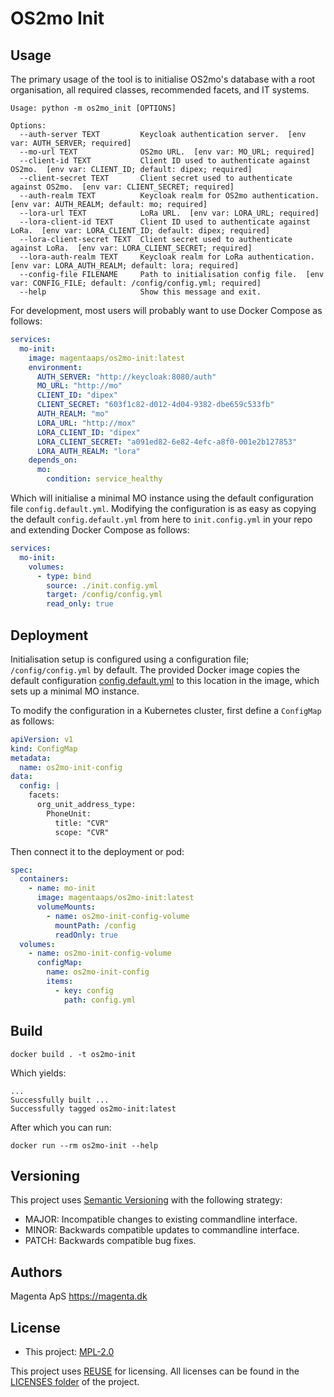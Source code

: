 <!--
SPDX-FileCopyrightText: 2021 Magenta ApS <https://magenta.dk>
SPDX-License-Identifier: MPL-2.0
-->

# OS2mo Init


## Usage
The primary usage of the tool is to initialise OS2mo's database with a root organisation, all required classes,
recommended facets, and IT systems.
```text
Usage: python -m os2mo_init [OPTIONS]

Options:
  --auth-server TEXT         Keycloak authentication server.  [env var: AUTH_SERVER; required]
  --mo-url TEXT              OS2mo URL.  [env var: MO_URL; required]
  --client-id TEXT           Client ID used to authenticate against OS2mo.  [env var: CLIENT_ID; default: dipex; required]
  --client-secret TEXT       Client secret used to authenticate against OS2mo.  [env var: CLIENT_SECRET; required]
  --auth-realm TEXT          Keycloak realm for OS2mo authentication.  [env var: AUTH_REALM; default: mo; required]
  --lora-url TEXT            LoRa URL.  [env var: LORA_URL; required]
  --lora-client-id TEXT      Client ID used to authenticate against LoRa.  [env var: LORA_CLIENT_ID; default: dipex; required]
  --lora-client-secret TEXT  Client secret used to authenticate against LoRa.  [env var: LORA_CLIENT_SECRET; required]
  --lora-auth-realm TEXT     Keycloak realm for LoRa authentication.  [env var: LORA_AUTH_REALM; default: lora; required]
  --config-file FILENAME     Path to initialisation config file.  [env var: CONFIG_FILE; default: /config/config.yml; required]
  --help                     Show this message and exit.
```

For development, most users will probably want to use Docker Compose as follows:
```yaml
services:
  mo-init:
    image: magentaaps/os2mo-init:latest
    environment:
      AUTH_SERVER: "http://keycloak:8080/auth"
      MO_URL: "http://mo"
      CLIENT_ID: "dipex"
      CLIENT_SECRET: "603f1c82-d012-4d04-9382-dbe659c533fb"
      AUTH_REALM: "mo"
      LORA_URL: "http://mox"
      LORA_CLIENT_ID: "dipex"
      LORA_CLIENT_SECRET: "a091ed82-6e82-4efc-a8f0-001e2b127853"
      LORA_AUTH_REALM: "lora"
    depends_on:
      mo:
        condition: service_healthy
```
Which will initialise a minimal MO instance using the default configuration file `config.default.yml`. Modifying the
configuration is as easy as copying the default `config.default.yml` from here to `init.config.yml` in your repo and
extending Docker Compose as follows:
```yaml
services:
  mo-init:
    volumes:
      - type: bind
        source: ./init.config.yml
        target: /config/config.yml
        read_only: true
```


## Deployment
Initialisation setup is configured using a configuration file; `/config/config.yml` by default. The provided Docker
image copies the default configuration [config.default.yml](config.default.yml) to this location in the image, which
sets up a minimal MO instance.

To modify the configuration in a Kubernetes cluster, first define a `ConfigMap` as follows:
```yaml
apiVersion: v1
kind: ConfigMap
metadata:
  name: os2mo-init-config
data:
  config: |
    facets:
      org_unit_address_type:
        PhoneUnit:
          title: "CVR"
          scope: "CVR"
```
Then connect it to the deployment or pod:
```yaml
spec:
  containers:
    - name: mo-init
      image: magentaaps/os2mo-init:latest
      volumeMounts:
        - name: os2mo-init-config-volume
          mountPath: /config
          readOnly: true
  volumes:
    - name: os2mo-init-config-volume
      configMap:
        name: os2mo-init-config
        items:
          - key: config
            path: config.yml
```


## Build
```commandline
docker build . -t os2mo-init
```
Which yields:
```text
...
Successfully built ...
Successfully tagged os2mo-init:latest
```
After which you can run:
```commandline
docker run --rm os2mo-init --help
```


## Versioning
This project uses [Semantic Versioning](https://semver.org/) with the following strategy:
- MAJOR: Incompatible changes to existing commandline interface.
- MINOR: Backwards compatible updates to commandline interface.
- PATCH: Backwards compatible bug fixes.


## Authors
Magenta ApS <https://magenta.dk>


## License
- This project: [MPL-2.0](LICENSES/MPL-2.0.txt)

This project uses [REUSE](https://reuse.software) for licensing. All licenses can be found in the [LICENSES folder](LICENSES/) of the project.
